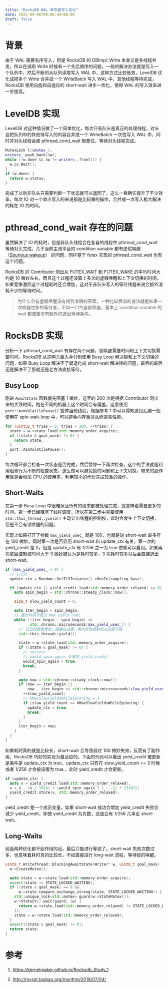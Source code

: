 ```yaml
---
title: "RocksDB WAL 单写者写入优化"
date: 2022-09-06T08:00:44+08:00
draft: false
---
```


# 背景

由于 WAL 需要有序写入，但是 RocksDB 的 DBImpl::Write 本身又是多线程并发，所以在调用 Write 时候有一个先后顺序的问题，一般的解决办法就是写入一个队列中，然后不断的从队列读取写入 WAL 中，这种方式比较低效，LevelDB 优化成把多个 Write 合并成一个 WriteBatch 写入 WAL 中，其他线程等待完成，RocksDB 使用自旋和自适应的 short-wait 进步一优化，使得 WAL 的写入效率进一步提高。

# LevelDB 实现

LevelDB 对这种情况做了一个简单优化，每次只有队头是真正的处理线程，对头会把队列中的其他待写入的内容合并成一个 WriteBatch 一次性写入 WAL 中，同时非对头线程会被 pthread_cond_wait 阻塞住，等待对头线程完成。

```c++
MutexLock l(&mutex_);
writers_.push_back(&w);
while (!w.done && &w != writers_.front()) {
  w.cv.Wait();
}
if (w.done) {
  return w.status;
}
```

完成了以后非队头只需要判断一下状态就可以返回了，这么一看确实提升了不少效率，每次 IO 对一个单点写入的来说都是比较重的操作，合并成一次写入极大解决的耗在 IO 的时间。

# pthread_cond_wait 存在的问题

虽然解决了 IO 的耗时，但是非队头线程会在各自的线程中 pthread_cond_wait 等待对头完成。几乎当前主流平台的 condition variable 都有虚假唤醒 （[Spurious wakeup](https://en.wikipedia.org/wiki/Spurious_wakeup)） 的问题，同样基于 futex 实现的 pthread_cond_wait 也有这个问题。

RocksDB 的 Contributor 测出从 FUTEX_WAIT 到 FUTEX_WAKE 的平均时间大约是 10 微妙左右，而且这个过程还没算上多次的虚假唤醒和上下文切换的时间，如果竞争激烈这个过程耗时还会增加，这对于非队头写入的等待线程来说会额外消耗不少的等待时间。

> 为什么会有虚假唤醒没有找到准确的答案，一种比较靠谱的说法就是如果一次唤醒过多的等待者，不如一口气全部唤醒，基本上 condition variable 的 wait 都被要求有额外的退出等待条件。

# RocksDB 实现

分析一下 pthread_cond_wait 有存在两个问题，锁唤醒需要时间和上下文切换需要时间。RocksDB 从这两方面入手分别使用 Busy Loop 解决锁和上下文切换的问题，如果 Busy Loop 解决不了就退化成 short-wait 解决锁的问题，最后的最后还是解决不了那就还是老方法直接等待。

## Busy Loop

刚进 `AwaitState` 函数就先阻塞 1 微妙，这里的 200 次是根据 Contributor 测出来的大致时间，跑在不同的机器上这个时间会有偏差。这里使用 `port::AsmVolatilePause()` 暂停当前线程，根据参考 1 中可以得知这段汇编一般使用在 spin-wait-loop 中，可以避免内存重排从而提高性能。

```C++
for (uint32_t tries = 0; tries < 200; ++tries) {
  state = w->state.load(std::memory_order_acquire);
  if ((state & goal_mask) != 0) {
    return state;
  }
  port::AsmVolatilePause();
}
```

每次循环都会检查一次状态是否完成，然后暂停一下再次检查。这个的手法就是利用阻塞行为不断的检查状态，这么做可以避免锁的问题和上下文切换，带来的副作用就是会增加 CPU 的使用率，利用较小的代价完成较重的操作。

## Short-Waits 

在第一步 Busy Loop 中很难保证所有的请求都被处理完成，就意味着需要更多的时间。第一步已经阻塞了线程调度，所以在第二步中需要使用 `std::this_thread::yield()` 主动让出线程的控制权，此时会发生上下文切换，但是不会有锁唤醒的问题。

实现上如果打开了参数 `max_yield_usec_` 就是 100，也就是说 short-wait 最多存在 100 微妙。同时第一次是否启用 short-wait  和 update_ctx 有关，第一次的 yield_credit 是 0，但是 update_ctx 有 1/256 之一为 true 依赖可以启用。如果再次拿回控制权时间大于 3 微妙被认为是耗时较多，3 次耗时较多以后会直接退出 short-wait。

```C++
if (max_yield_usec_ > 0) {
  // 1/256
  update_ctx = Random::GetTLSInstance()->OneIn(sampling_base);

  if (update_ctx || yield_credit.load(std::memory_order_relaxed) >= 0) {
    auto spin_begin = std::chrono::steady_clock::now();

    size_t slow_yield_count = 0;

    auto iter_begin = spin_begin;
    // 最长时间不超过 max_yield_usec_
    while ((iter_begin - spin_begin) <=
           std::chrono::microseconds(max_yield_usec_)) {
      // 让出线程使用权，阻塞在这里，再次获取控制权从这里开始
      std::this_thread::yield(); 

      state = w->state.load(std::memory_order_acquire);
      if ((state & goal_mask) != 0) {
        // success
        // would_spin_again 会增加 yield_credit
        would_spin_again = true;
        break;
      }

      auto now = std::chrono::steady_clock::now();
      if (now == iter_begin ||
          now - iter_begin >= std::chrono::microseconds(slow_yield_usec_)) {
        ++slow_yield_count;
        // kMaxSlowYieldsWhileSpinning = 3
        if (slow_yield_count >= kMaxSlowYieldsWhileSpinning) {
          update_ctx = true;
          break;
        }
      }
      iter_begin = now;
    }
  }
}
```

如果耗时真的就是比较长，short-wait 会导致超过 100 微妙失效，反而有了副作用，RocksDB 巧妙的实现为自适应的。下面的代码可以看出 yield_credit 被更新是条件是 update_ctx 为 true，update_ctx 只有在 slow_yield_count >= 3 时候或者 1/256 才会被设置为 true ，此时 yield_credit 才会更新。

```C++
if (update_ctx) {
  auto v = yield_credit.load(std::memory_order_relaxed);
  v = v - (v / 1024) + (would_spin_again ? 1 : -1) * 131072;
  yield_credit.store(v, std::memory_order_relaxed);
}
```

yield_credit 是一个成员变量，如果 short-wait 成功会增加 yield_credit 失败会减少 yield_credit，即使 yield_credit 为负数，还是会有 1/256 几率走 short-wait。

## Long-Waits

前面两种优化都不起作用的话，最后只能进行等锁了。short-wait 失败次数过多，也意味着耗时真的比较长，不如直接进行 long-wait 流程，等待锁的唤醒。

```C++
uint8_t WriteThread::BlockingAwaitState(Writer* w, uint8_t goal_mask) {
  w->CreateMutex();

  auto state = w->state.load(std::memory_order_acquire);
  assert(state != STATE_LOCKED_WAITING);
  if ((state & goal_mask) == 0 &&
      w->state.compare_exchange_strong(state, STATE_LOCKED_WAITING)) {
    std::unique_lock<std::mutex> guard(w->StateMutex());
    w->StateCV().wait(guard, [w] {
      return w->state.load(std::memory_order_relaxed) != STATE_LOCKED_WAITING;
    });
    state = w->state.load(std::memory_order_relaxed);
  }
  assert((state & goal_mask) != 0);
  return state;
}
```

# 参考

1. https://kernelmaker.github.io/Rocksdb_Study_1

1. http://mysql.taobao.org/monthly/2018/07/04/
